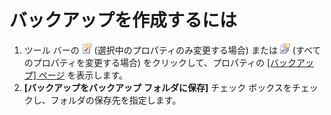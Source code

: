 # バックアップを作成するには

1. ツール バーの
![[現在の設定プロパティ]](../../images/properties.gif)
(選択中のプロパティのみ変更する場合) または
![[すべての設定のプロパティ]](../../images/allproperties.gif)
(すべてのプロパティを変更する場合) をクリックして、プロパティの [\[バックアップ\] ページ](../../dlg/properties/backup/index) を表示します。
2. **\[バックアップをバックアップ**
**フォルダに保存\]** チェック ボックスをチェックし、フォルダの保存先を指定します。
